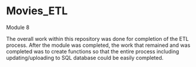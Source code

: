 # Movies_ETL
Module 8

The overall work within this repository was done for completion of the ETL process. After the module was completed, the work that remained and was completed was to create functions so that the entire process including updating/uploading to SQL database could be easily completed.
